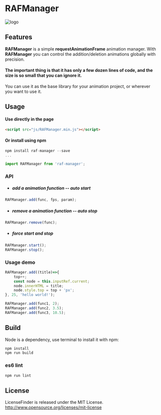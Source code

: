 RAFManager
======

![logo](https://github.com/a-jie/RAFManager/blob/master/logo/raf.gif)

## Features
__RAFManager__ is a simple __requestAnimationFrame__ animation manager.
With __RAFManager__ you can control the addition/deletion animations globally with precision.

#### The important thing is that it has only a few dozen lines of code, and the size is so small that you can ignore it.

You can use it as the base library for your animation project, or wherever you want to use it.

## Usage
#### Use directly in the page

```html
<script src="js/RAFManager.min.js"></script>
```

#### Or install using npm 

```javascript
npm install raf-manager --save 
...

import RAFManager from 'raf-manager';
```

### API

* ##### add a animation function -- auto start
```javascript
RAFManager.add(func, fps, param); 
```

* ##### remove a animation function -- auto stop
```javascript
RAFManager.remove(func);
```

* ##### force start and stop
```javascript
RAFManager.start();
RAFManager.stop();
```

### Usage demo
```javascript
RAFManager.add((title)=>{
    top++;
    const node = this.inputRef.current;
    node.innerHTML = title;
    node.style.top = top + 'px';
}, 25, 'hello world!');
```

```javascript
RAFManager.add(func1, 2);
RAFManager.add(func2, 3.5);
RAFManager.add(func3, 10.5);
```

## Build
Node is a dependency, use terminal to install it with npm:  

```javascript
npm install
npm run build
``` 

### es6 lint

```javascript
npm run lint
```

## License
LicenseFinder is released under the MIT License. http://www.opensource.org/licenses/mit-license
